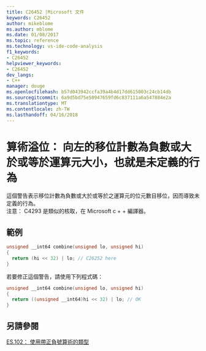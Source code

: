 ```yaml
---
title: C26452 |Microsoft 文件
keywords: C26452
author: mikeblome
ms.author: mblome
ms.date: 01/08/2017
ms.topic: reference
ms.technology: vs-ide-code-analysis
f1_keywords:
- C26452
helpviewer_keywords:
- C26452
dev_langs:
- C++
manager: douge
ms.openlocfilehash: b57d043942ccfa39a4b4d17dd615003c24cb14db
ms.sourcegitcommit: 6a9d5bd75e50947659fd6c837111a6a547884e2a
ms.translationtype: MT
ms.contentlocale: zh-TW
ms.lasthandoff: 04/16/2018
---
```

# <a name="arithmetic-overflow-left-shift-count-is-negative-or-greater-than-or-equal-to-the-operand-size-which-is-undefined-behavior"></a>算術溢位： 向左的移位計數為負數或大於或等於運算元大小，也就是未定義的行為

 這個警告表示移位計數為負數或大於或等於之運算元的位元數目移位，因而導致未定義的行為。  
 注意： C4293 是類似的核取，在 Microsoft c + + 編譯器。

## <a name="example"></a>範例

```cpp  
unsigned __int64 combine(unsigned lo, unsigned hi)
{    
  return (hi << 32) | lo; // C26252 here
}
```  
 若要修正這個警告，請使用下列程式碼：  

```cpp  
unsigned __int64 combine(unsigned lo, unsigned hi)
{    
  return ((unsigned __int64)hi << 32) | lo; // OK
}
```

## <a name="see-also"></a>另請參閱
[ES.102： 使用帶正負號算術的類型](https://github.com/isocpp/CppCoreGuidelines/blob/master/CppCoreGuidelines.md#Res-unsigned)

